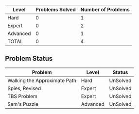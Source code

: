 |Level|Problems Solved|Number of Problems|
|-----|---------------|------------------|
|Hard|0|1|
|Expert|0|2|
|Advanced|0|1|
|TOTAL|0|4|

Problem Status
---
|Problem|Level|Status|
|-------|-----|------|
|Walking the Approximate Path|Hard|UnSolved|
|Spies, Revised|Expert|UnSolved|
|TBS Problem|Expert|UnSolved|
|Sam's Puzzle|Advanced|UnSolved|

